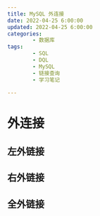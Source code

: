```yaml
---
title: MySQL 外连接
date: 2022-04-25 6:00:00
updated: 2022-04-25 6:00:00
categories:
        - 数据库
tags:
        - SQL
        - DQL
        - MySQL
        - 链接查询
        - 学习笔记

---
```


# 外连接

## 左外链接

## 右外链接

## 全外链接